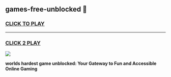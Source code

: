 
## games-free-unblocked 👋
<h3>
<a href="https://premium.freeplayer.one?title=games-free-unblocked&ref=14F">CLICK TO PLAY</a></h3>
<hr>

<h3>
<a href="https://premium.freeplayer.one?title=games-free-unblocked&ref=14F">CLICK 2 PLAY</a>
  
</h3>

<a href="https://premium.freeplayer.one?title=games-free-unblocked&ref=12F/"><img src="https://clearcache.store/games.png"></a>


**worlds hardest game unblocked: Your Gateway to Fun and Accessible Online Gaming**
